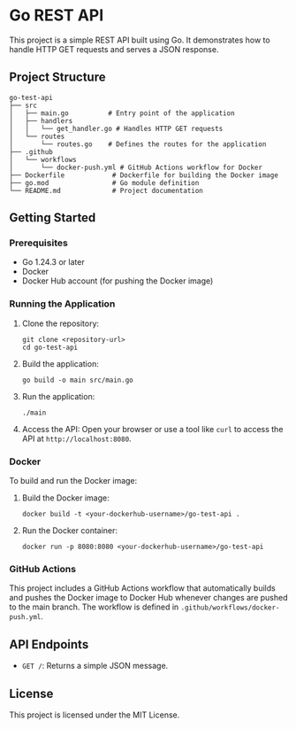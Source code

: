 # Go REST API

This project is a simple REST API built using Go. It demonstrates how to handle HTTP GET requests and serves a JSON response.

## Project Structure

```
go-test-api
├── src
│   ├── main.go          # Entry point of the application
│   ├── handlers
│   │   └── get_handler.go # Handles HTTP GET requests
│   └── routes
│       └── routes.go    # Defines the routes for the application
├── .github
│   └── workflows
│       └── docker-push.yml # GitHub Actions workflow for Docker
├── Dockerfile            # Dockerfile for building the Docker image
├── go.mod                # Go module definition
└── README.md             # Project documentation
```

## Getting Started

### Prerequisites

- Go 1.24.3 or later
- Docker
- Docker Hub account (for pushing the Docker image)

### Running the Application

1. Clone the repository:
   ```
   git clone <repository-url>
   cd go-test-api
   ```

2. Build the application:
   ```
   go build -o main src/main.go
   ```

3. Run the application:
   ```
   ./main
   ```

4. Access the API:
   Open your browser or use a tool like `curl` to access the API at `http://localhost:8080`.

### Docker

To build and run the Docker image:

1. Build the Docker image:
   ```
   docker build -t <your-dockerhub-username>/go-test-api .
   ```

2. Run the Docker container:
   ```
   docker run -p 8080:8080 <your-dockerhub-username>/go-test-api
   ```

### GitHub Actions

This project includes a GitHub Actions workflow that automatically builds and pushes the Docker image to Docker Hub whenever changes are pushed to the main branch. The workflow is defined in `.github/workflows/docker-push.yml`.

## API Endpoints

- `GET /`: Returns a simple JSON message.

## License

This project is licensed under the MIT License.